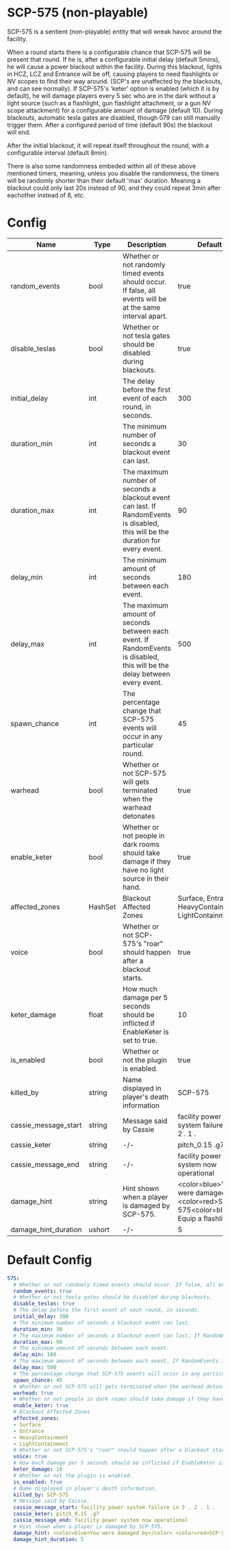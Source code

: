 # SCP-575 (non-playable)
SCP-575 is a sentient (non-playable) entity that will wreak havoc around the facility.

When a round starts there is a configurable chance that SCP-575 will be present that round.
If he is, after a configurable initial delay (default 5mins), he will cause a power blackout within the facility. During this blackout, lights in HCZ, LCZ and Entrance will be off, causing players to need flashlights or NV scopes to find their way around. (SCP's are unaffected by the blackouts, and can see normally).
If SCP-575's 'keter' option is enabled (which it is by default), he will damage players every 5 sec who are in the dark without a light source (such as a flashlight, gun flashlight attachment, or a gun NV scope attackment) for a configurable amount of damage (default 10).
During blackouts, automatic tesla gates are disabled, though 079 can still manually trigger them.
After a configured period of time (default 90s) the blackout will end.

After the initial blackout, it will repeat itself throughout the round, with a configurable interval (default 8min).

There is also some randomness embeded within all of these above mentioned timers, meaning, unless you disable the randomness, the timers will be randomly shorter than their default 'max' duration. Meaning a blackout could only last 20s instead of 90, and they could repeat 3min after eachother instead of 8, etc.

# Config
Name | Type | Description | Default
---- | ---- | ----------- | -------
random_events | bool | Whether or not randomly timed events should occur. If false, all events will be at the same interval apart. | true
disable_teslas | bool | Whether or not tesla gates should be disabled during blackouts. | true
initial_delay | int | The delay before the first event of each round, in seconds. | 300
duration_min | int | The minimum number of seconds a blackout event can last. | 30
duration_max | int | The maximum number of seconds a blackout event can last. If RandomEvents is disabled, this will be the duration for every event. | 90
delay_min | int | The minimum amount of seconds between each event. | 180
delay_max | int | The maximum amount of seconds between each event. If RandomEvents is disabled, this will be the delay between every event. | 500
spawn_chance | int | The percentage change that SCP-575 events will occur in any particular round. | 45
warhead | bool | Whether or not SCP-575 will gets terminated when the warhead detonates | true
enable_keter | bool | Whether or not people in dark rooms should take damage if they have no light source in their hand. | true
affected_zones | HashSet | Blackout Affected Zones | Surface, Entrance, HeavyContainment, LightContainment
voice | bool | Whether or not SCP-575's "roar" should happen after a blackout starts. | true
keter_damage | float | How much damage per 5 seconds should be inflicted if EnableKeter is set to true. | 10
is_enabled | bool | Whether or not the plugin is enabled. | true
killed_by | string | Name displayed in player's death information | SCP-575
cassie_message_start | string | Message said by Cassie | facility power system failure in 3 . 2 . 1 .
cassie_keter | string | -/- | pitch_0.15 .g7
cassie_message_end | string | -/- | facility power system now operational
damage_hint | string | Hint shown when a player is damaged by SCP-575. | <color=blue>You were damaged by</color> <color=red>SCP-575</color><color=blue>! Equip a flashlight!</color>
damage_hint_duration | ushort | -/- | 5

# Default Config
```yml
575:
  # Whether or not randomly timed events should occur. If false, all events will be at the same interval apart.
  random_events: true
  # Whether or not tesla gates should be disabled during blackouts.
  disable_teslas: true
  # The delay before the first event of each round, in seconds.
  initial_delay: 300
  # The minimum number of seconds a blackout event can last.
  duration_min: 30
  # The maximum number of seconds a blackout event can last. If RandomEvents is disabled, this will be the duration for every event.
  duration_max: 90
  # The minimum amount of seconds between each event.
  delay_min: 180
  # The maximum amount of seconds between each event. If RandomEvents is disabled, this will be the delay between every event.
  delay_max: 500
  # The percentage change that SCP-575 events will occur in any particular round.
  spawn_chance: 45
  # Whether or not SCP-575 will gets terminated when the warhead detonates
  warhead: true
  # Whether or not people in dark rooms should take damage if they have no light source in their hand.
  enable_keter: true
  # Blackout Affected Zones
  affected_zones:
  - Surface
  - Entrance
  - HeavyContainment
  - LightContainment
  # Whether or not SCP-575's "roar" should happen after a blackout starts.
  voice: true
  # How much damage per 5 seconds should be inflicted if EnableKeter is set to true.
  keter_damage: 10
  # Whether or not the plugin is enabled.
  is_enabled: true
  # Name displayed in player's death information.
  killed_by: SCP-575
  # Message said by Cassie.
  cassie_message_start: facility power system failure in 3 . 2 . 1 .
  cassie_keter: pitch_0.15 .g7
  cassie_message_end: facility power system now operational
  # Hint shown when a player is damaged by SCP-575.
  damage_hint: <color=blue>You were damaged by</color> <color=red>SCP-575</color><color=blue>! Equip a flashlight!</color>
  damage_hint_duration: 5
```
